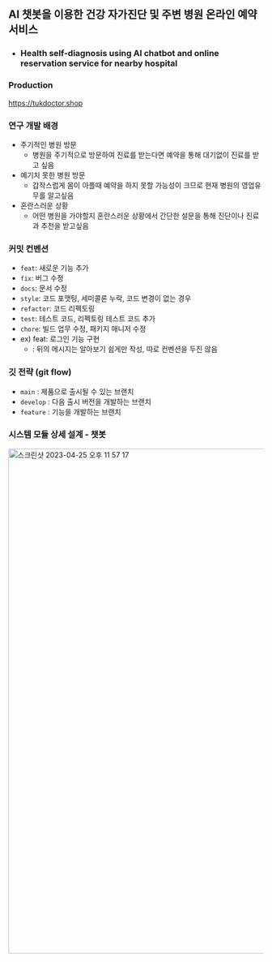 ## AI 챗봇을 이용한 건강 자가진단 및 주변 병원 온라인 예약 서비스
-  ### Health self-diagnosis using AI chatbot and online reservation service for nearby hospital

### Production
https://tukdoctor.shop

### 연구 개발 배경
- 주기적인 병원 방문
    - 병원을 주기적으로 방문하여 진료를 받는다면 예약을 통해 대기없이 진료를 받고 싶음
- 예기치 못한 병원 방문
    - 갑작스럽게 몸이 아플때 예약을 하지 못할 가능성이 크므로 현재 병원의 영업유무를 알고싶음
- 혼란스러운 상황
    - 어떤 병원을 가야할지 혼란스러운 상황에서 간단한 설문을 통해 진단이나 진료과 추천을 받고싶음


### 커밋 컨벤션
- `feat`: 새로운 기능 추가
- `fix`: 버그 수정
- `docs`: 문서 수정
- `style`: 코드 포맷팅, 세미콜론 누락, 코드 변경이 없는 경우
- `refactor`: 코드 리펙토링
- `test`: 테스트 코드, 리펙토링 테스트 코드 추가
- `chore`: 빌드 업무 수정, 패키지 매니저 수정
- ex) feat: 로그인 기능 구현
    - : 뒤의 메시지는 알아보기 쉽게만 작성, 따로 컨벤션을 두진 않음
 
### 깃 전략 (git flow)

- `main` : 제품으로 출시될 수 있는 브랜치
- `develop` : 다음 출시 버전을 개발하는 브랜치
- `feature` : 기능을 개발하는 브랜치


### 시스템 모듈 상세 설계 - 챗봇
<img width="996" alt="스크린샷 2023-04-25 오후 11 57 17" src="https://user-images.githubusercontent.com/99026631/234317761-18156706-79ce-4ef9-a55b-7e545ea80e1d.png">
